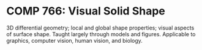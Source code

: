 # COMP 766: Visual Solid Shape

3D differential geometry; local and global shape properties; visual aspects of surface shape. Taught largely through models and figures. Applicable to graphics, computer vision, human vision, and biology.